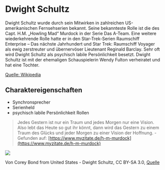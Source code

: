 # Dwight Schultz

Dwight Schultz wurde durch sein Mitwirken in zahlreichen US-amerikanischen Fernsehserien bekannt.
Seine bekannteste Rolle ist die des Capt. H.M. „Howling Mad“ Murdock in der Serie Das A-Team.
Eine weitere wiederkehrende Rolle hatte er in den Star-Trek-Serien Raumschiff Enterprise – Das nächste Jahrhundert und Star Trek: Raumschiff Voyager als ewig zerstreuter und übernervöser Lieutenant Reginald Barclay.
Sehr oft wird Dwight Schultz als psychisch labile Persönlichkeit besetzt.
Dwight Schultz ist mit der ehemaligen Schauspielerin Wendy Fulton verheiratet und hat eine Tochter.

[Quelle: Wikipedia](https://de.wikipedia.org/wiki/Dwight_Schultz)

## Charaktereigenschaften

* Synchronsprecher
* Serienheld
* psychisch labile Persönlichkeit Rollen

> Jedes Gestern ist nur ein Traum und jedes Morgen nur eine Vision. Also lebt das Heute so gut ihr könnt, dann wird das Gestern zu einem Traum des Glücks und jeder Morgen zu einer Vision der Hoffnung. - Gefunden auf: [https://www.myzitate.de/h-m-murdock](https://www.myzitate.de/h-m-murdock)

<img src="https://upload.wikimedia.org/wikipedia/commons/thumb/e/e9/Dwight_Schultz_2.jpg/450px-Dwight_Schultz_2.jpg"/>

Von Corey Bond from United States - Dwight Schultz, CC BY-SA 3.0, [Quelle](https://commons.wikimedia.org/w/index.php?curid=2559284)
